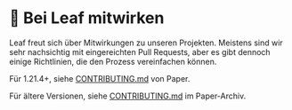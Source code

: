 # 🌿 Bei Leaf mitwirken

Leaf freut sich über Mitwirkungen zu unseren Projekten. Meistens sind wir
sehr nachsichtig mit eingereichten Pull Requests, aber es gibt dennoch einige Richtlinien,
die den Prozess vereinfachen können.

Für 1.21.4+, siehe [CONTRIBUTING.md](https://github.com/PaperMC/Paper/blob/main/CONTRIBUTING.md) von Paper.

Für ältere Versionen, siehe [CONTRIBUTING.md](https://github.com/PaperMC/Paper-archive/blob/ver/1.21.1/CONTRIBUTING.md) im Paper-Archiv.
